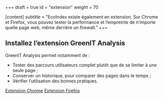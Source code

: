+++
draft = true
id = "extension"
weight = 70

[content]
 subtitle = "EcoIndex existe également en extension. Sur Chrome et Firefox, vous pouvez tester la performance et l’empreinte de n’importe quelle page web, même derrière un firewall."
+++

## Installez l’extension GreenIT Analysis

GreenIT Analysis permet notamment de :

- Tester des parcours utilisateurs complet plutôt que de se limiter à une seule page ;
- Conserver un historique, pour comparer des pages dans le temps ;
- Vérifier l’utilisation des bonnes pratiques.

[Extension Chrome](https://chrome.google.com/webstore/detail/greenit-analysis/mofbfhffeklkbebfclfaiifefjflcpad?hl=fr)
[Extension Firefox](https://addons.mozilla.org/fr/firefox/addon/greenit-analysis/)
